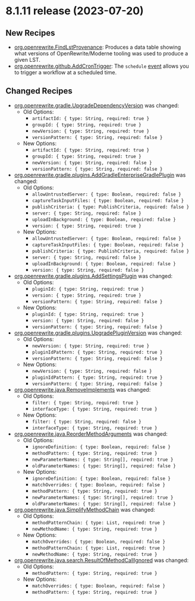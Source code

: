 # 8.1.11 release (2023-07-20)

## New Recipes

* [org.openrewrite.FindLstProvenance](https://docs.openrewrite.org/reference/recipes/findlstprovenance): Produces a data table showing what versions of OpenRewrite/Moderne tooling was used to produce a given LST. 
* [org.openrewrite.github.AddCronTrigger](https://docs.openrewrite.org/reference/recipes/github/addcrontrigger): The `schedule` [event](https://docs.github.com/en/actions/reference/events-that-trigger-workflows#scheduled-events) allows you to trigger a workflow at a scheduled time. 

## Changed Recipes

* [org.openrewrite.gradle.UpgradeDependencyVersion](https://docs.openrewrite.org/reference/recipes/gradle/upgradedependencyversion) was changed:
  * Old Options:
    * `artifactId: { type: String, required: true }`
    * `groupId: { type: String, required: true }`
    * `newVersion: { type: String, required: true }`
    * `versionPattern: { type: String, required: false }`
  * New Options:
    * `artifactId: { type: String, required: true }`
    * `groupId: { type: String, required: true }`
    * `newVersion: { type: String, required: false }`
    * `versionPattern: { type: String, required: false }`
* [org.openrewrite.gradle.plugins.AddGradleEnterpriseGradlePlugin](https://docs.openrewrite.org/reference/recipes/gradle/plugins/addgradleenterprisegradleplugin) was changed:
  * Old Options:
    * `allowUntrustedServer: { type: Boolean, required: false }`
    * `captureTaskInputFiles: { type: Boolean, required: false }`
    * `publishCriteria: { type: PublishCriteria, required: false }`
    * `server: { type: String, required: false }`
    * `uploadInBackground: { type: Boolean, required: false }`
    * `version: { type: String, required: true }`
  * New Options:
    * `allowUntrustedServer: { type: Boolean, required: false }`
    * `captureTaskInputFiles: { type: Boolean, required: false }`
    * `publishCriteria: { type: PublishCriteria, required: false }`
    * `server: { type: String, required: false }`
    * `uploadInBackground: { type: Boolean, required: false }`
    * `version: { type: String, required: false }`
* [org.openrewrite.gradle.plugins.AddSettingsPlugin](https://docs.openrewrite.org/reference/recipes/gradle/plugins/addsettingsplugin) was changed:
  * Old Options:
    * `pluginId: { type: String, required: true }`
    * `version: { type: String, required: true }`
    * `versionPattern: { type: String, required: false }`
  * New Options:
    * `pluginId: { type: String, required: true }`
    * `version: { type: String, required: false }`
    * `versionPattern: { type: String, required: false }`
* [org.openrewrite.gradle.plugins.UpgradePluginVersion](https://docs.openrewrite.org/reference/recipes/gradle/plugins/upgradepluginversion) was changed:
  * Old Options:
    * `newVersion: { type: String, required: true }`
    * `pluginIdPattern: { type: String, required: true }`
    * `versionPattern: { type: String, required: false }`
  * New Options:
    * `newVersion: { type: String, required: false }`
    * `pluginIdPattern: { type: String, required: true }`
    * `versionPattern: { type: String, required: false }`
* [org.openrewrite.java.RemoveImplements](https://docs.openrewrite.org/reference/recipes/java/removeimplements) was changed:
  * Old Options:
    * `filter: { type: String, required: true }`
    * `interfaceType: { type: String, required: true }`
  * New Options:
    * `filter: { type: String, required: false }`
    * `interfaceType: { type: String, required: true }`
* [org.openrewrite.java.ReorderMethodArguments](https://docs.openrewrite.org/reference/recipes/java/reordermethodarguments) was changed:
  * Old Options:
    * `ignoreDefinition: { type: Boolean, required: false }`
    * `methodPattern: { type: String, required: true }`
    * `newParameterNames: { type: String[], required: true }`
    * `oldParameterNames: { type: String[], required: false }`
  * New Options:
    * `ignoreDefinition: { type: Boolean, required: false }`
    * `matchOverrides: { type: Boolean, required: false }`
    * `methodPattern: { type: String, required: true }`
    * `newParameterNames: { type: String[], required: true }`
    * `oldParameterNames: { type: String[], required: false }`
* [org.openrewrite.java.SimplifyMethodChain](https://docs.openrewrite.org/reference/recipes/java/simplifymethodchain) was changed:
  * Old Options:
    * `methodPatternChain: { type: List, required: true }`
    * `newMethodName: { type: String, required: true }`
  * New Options:
    * `matchOverrides: { type: Boolean, required: false }`
    * `methodPatternChain: { type: List, required: true }`
    * `newMethodName: { type: String, required: true }`
* [org.openrewrite.java.search.ResultOfMethodCallIgnored](https://docs.openrewrite.org/reference/recipes/java/search/resultofmethodcallignored) was changed:
  * Old Options:
    * `methodPattern: { type: String, required: true }`
  * New Options:
    * `matchOverrides: { type: Boolean, required: false }`
    * `methodPattern: { type: String, required: true }`